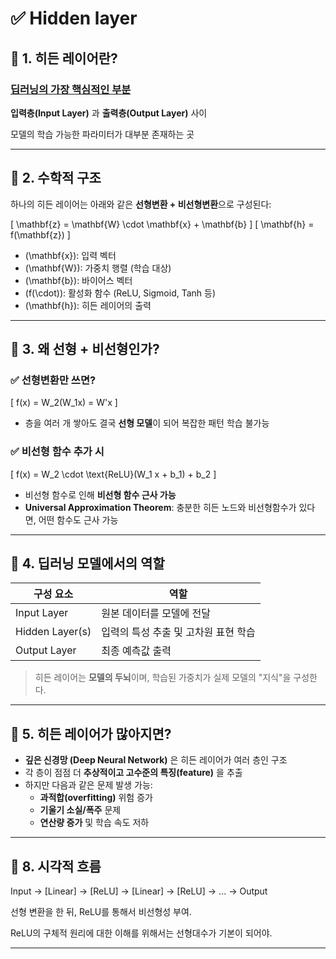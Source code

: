 # ✅  Hidden layer


## 🔷 1. 히든 레이어란?

### <u>딥러닝의 가장 핵심적인 부분</u>

**입력층(Input Layer)** 과 **출력층(Output Layer)** 사이

모델의 학습 가능한 파라미터가 대부분 존재하는 곳

---
## 🔷 2. 수학적 구조

하나의 히든 레이어는 아래와 같은 **선형변환 + 비선형변환**으로 구성된다:

\[
\mathbf{z} = \mathbf{W} \cdot \mathbf{x} + \mathbf{b}
\]
\[
\mathbf{h} = f(\mathbf{z})
\]

- \(\mathbf{x}\): 입력 벡터
- \(\mathbf{W}\): 가중치 행렬 (학습 대상)
- \(\mathbf{b}\): 바이어스 벡터
- \(f(\cdot)\): 활성화 함수 (ReLU, Sigmoid, Tanh 등)
- \(\mathbf{h}\): 히든 레이어의 출력

---

## 🔷 3. 왜 선형 + 비선형인가?

### ✅ 선형변환만 쓰면?

\[
f(x) = W_2(W_1x) = W'x
\]

- 층을 여러 개 쌓아도 결국 **선형 모델**이 되어 복잡한 패턴 학습 불가능

### ✅ 비선형 함수 추가 시

\[
f(x) = W_2 \cdot \text{ReLU}(W_1 x + b_1) + b_2
\]

- 비선형 함수로 인해 **비선형 함수 근사 가능**
- **Universal Approximation Theorem**: 충분한 히든 노드와 비선형함수가 있다면, 어떤 함수도 근사 가능

---

## 🔷 4. 딥러닝 모델에서의 역할

| 구성 요소         | 역할                                 |
|------------------|--------------------------------------|
| Input Layer       | 원본 데이터를 모델에 전달              |
| Hidden Layer(s)   | 입력의 특성 추출 및 고차원 표현 학습  |
| Output Layer      | 최종 예측값 출력                     |

> 히든 레이어는 **모델의 두뇌**이며, 학습된 가중치가 실제 모델의 "지식"을 구성한다.

---

## 🔷 5. 히든 레이어가 많아지면?

- **깊은 신경망 (Deep Neural Network)** 은 히든 레이어가 여러 층인 구조
- 각 층이 점점 더 **추상적이고 고수준의 특징(feature)** 을 추출
- 하지만 다음과 같은 문제 발생 가능:
  - **과적합(overfitting)** 위험 증가
  - **기울기 소실/폭주** 문제
  - **연산량 증가** 및 학습 속도 저하
---

## 🔷 8. 시각적 흐름

Input → [Linear] → [ReLU] → [Linear] → [ReLU] → ... → Output

선형 변환을 한 뒤, ReLU를 통해서 비선형성 부여. 

ReLU의 구체적 원리에 대한 이해를 위해서는 선형대수가 기본이 되어야.

---